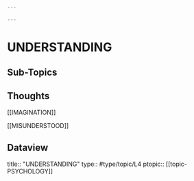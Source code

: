 ```yaml
---

---
```

# UNDERSTANDING
## Sub-Topics


## Thoughts
[[IMAGINATION]]

[[MISUNDERSTOOD]]


## Dataview
title:: "UNDERSTANDING"
type:: #type/topic/L4
ptopic:: [[topic-PSYCHOLOGY]]